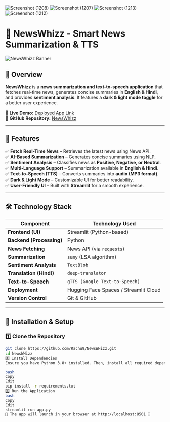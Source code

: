 ![Screenshot (1208)](https://github.com/user-attachments/assets/335a5420-cb2f-41d3-ba4d-55c1e82bd02a)
![Screenshot (1207)](https://github.com/user-attachments/assets/9130caaa-2524-448c-8455-996901a0bb63)
![Screenshot (1213)](https://github.com/user-attachments/assets/d6d13264-2621-4a23-aeff-118533d0dd88)
![Screenshot (1212)](https://github.com/user-attachments/assets/c939a4e5-dbcb-466b-8138-3b86bc003638)


# 📰 NewsWhizz - Smart News Summarization & TTS  

![NewsWhizz Banner](https://your-image-link.com)  <!-- Add a relevant banner image -->

## 📌 Overview  
**NewsWhizz** is a **news summarization and text-to-speech application** that fetches real-time news, generates concise summaries in **English & Hindi**, and provides **sentiment analysis**. It features a **dark & light mode toggle** for a better user experience.  

🔗 **Live Demo:** [Deployed App Link](https://huggingface.co/spaces/Rachuachar/NewsWhiz)  
🔗 **GitHub Repository:** [NewsWhizz](https://github.com/Rachu9/NewsWHizz)  

---

## 🚀 Features  
✅ **Fetch Real-Time News** – Retrieves the latest news using News API.  
✅ **AI-Based Summarization** – Generates concise summaries using NLP.  
✅ **Sentiment Analysis** – Classifies news as **Positive, Negative, or Neutral**.  
✅ **Multi-Language Support** – Summarization available in **English & Hindi**.  
✅ **Text-to-Speech (TTS)** – Converts summaries into **audio (MP3 format)**.  
✅ **Dark & Light Mode** – Customizable UI for better readability.  
✅ **User-Friendly UI** – Built with **Streamlit** for a smooth experience.  

---

## 🛠️ Technology Stack  

| **Component**         | **Technology Used**       |
|----------------------|------------------------|
| **Frontend (UI)**     | Streamlit (Python-based) |
| **Backend (Processing)** | Python |
| **News Fetching**     | News API (via `requests`) |
| **Summarization**     | `sumy` (LSA algorithm) |
| **Sentiment Analysis** | `TextBlob` |
| **Translation (Hindi)** | `deep-translator` |
| **Text-to-Speech** | `gTTS (Google Text-to-Speech)` |
| **Deployment** | Hugging Face Spaces / Streamlit Cloud |
| **Version Control** | Git & GitHub |

---

## 📌 Installation & Setup  
### **1️⃣ Clone the Repository**  
```bash
git clone https://github.com/Rachu9/NewsWHizz.git
cd NewsWHizz
2️⃣ Install Dependencies
Ensure you have Python 3.8+ installed. Then, install all required dependencies:

bash
Copy
Edit
pip install -r requirements.txt
3️⃣ Run the Application
bash
Copy
Edit
streamlit run app.py
📍 The app will launch in your browser at http://localhost:8501 🎉


